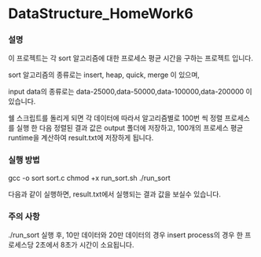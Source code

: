 # DataStructure_HomeWork6 #

### 설명 ###
이 프로젝트는 각 sort 알고리즘에 대한 프로세스 평균 시간을 구하는 프로젝트 입니다.

sort 알고리즘의 종류로는 insert, heap, quick, merge 이 있으며,

input data의 종류로는 data-25000,data-50000,data-100000,data-200000 이 있습니다.

쉘 스크립트를 돌리게 되면 각 데이터에 따라서 알고리즘별로 100번 씩 정렬 프로세스를 실행 한 다음 정렬된 결과 값은 output 폴더에 저장하고, 100개의 프로세스 평균 runtime을 계산하여 result.txt에 저장하게 됩니다. 

### 실행 방법 ###
gcc -o sort sort.c
chmod +x run_sort.sh
./run_sort

다음과 같이 실행하면, result.txt에서 실행되는 결과 값을 보실수 있습니다. 

### 주의 사항 ###
./run_sort 실행 후,
10만 데이터와 20만 데이터의 경우 insert process의 경우 한 프로세스당 2초에서 8초가 시간이 소요됩니다.